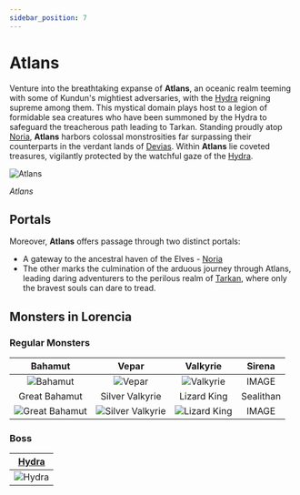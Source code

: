 ```yaml
---
sidebar_position: 7
---
```


# Atlans

Venture into the breathtaking expanse of **Atlans**, an oceanic realm teeming with some of Kundun's mightiest adversaries, with the [Hydra](/special-monsters/mini-bosses/hydra) reigning supreme among them. This mystical domain plays host to a legion of formidable sea creatures who have been summoned by the Hydra to safeguard the treacherous path leading to Tarkan. Standing proudly atop [Noria](/maps/noria), **Atlans** harbors colossal monstrosities far surpassing their counterparts in the verdant lands of [Devias](/maps/devias). Within **Atlans** lie coveted treasures, vigilantly protected by the watchful gaze of the [Hydra](/special-monsters/mini-bosses/hydra).

![Atlans](/img/maps/atlans.webp)

_Atlans_

## Portals

Moreover, **Atlans** offers passage through two distinct portals:

- A gateway to the ancestral haven of the Elves - [Noria](/maps/noria)
- The other marks the culmination of the arduous journey through Atlans, leading daring adventurers to the perilous realm of [Tarkan](maps/tarkan), where only the bravest souls can dare to tread.

## Monsters in Lorencia

### Regular Monsters

|                         Bahamut                          |                            Vepar                             |                       Valkyrie                       |  Sirena   |
| :------------------------------------------------------: | :----------------------------------------------------------: | :--------------------------------------------------: | :-------: |
|       ![Bahamut](/img/monsters/atlans/bahamut.jpg)       |           ![Vepar](/img/monsters/atlans/vepar.jpg)           |    ![Valkyrie](/img/monsters/atlans/valkyrie.jpg)    |   IMAGE   |
|                      Great Bahamut                       |                       Silver Valkyrie                        |                     Lizard King                      | Sealithan |
| ![Great Bahamut](/img/monsters/atlans/great-bahamut.jpg) | ![Silver Valkyrie](/img/monsters/atlans/silver-valkyrie.jpg) | ![Lizard King](/img/monsters/atlans/lizard-king.jpg) |   IMAGE   |

### Boss

| [Hydra](/special-monsters/mini-bosses/hydra) |
| :------------------------------------------: |
|   ![Hydra](/img/monsters/atlans/hydra.jpg)   |
